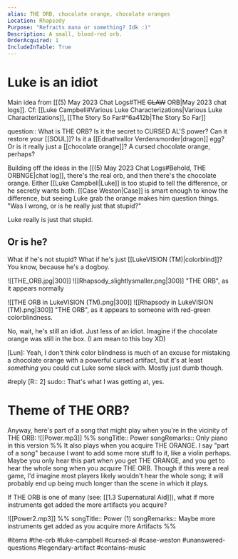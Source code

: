 ```yaml
---
alias: THE ORB, chocolate orange, chocolate oranges
Location: Rhapsody
Purpose: "Refracts mana or something? Idk :)"
Description: A small, blood-red orb.
OrderAcquired: 1
IncludeInTable: True
---
```

# Luke is an idiot
Main idea from [[(5) May 2023 Chat Logs#THE ~~CLAW~~ ORB|May 2023 chat logs]].
Cf: [[Luke Campbell#Various Luke Characterizations|Various Luke Characterizations]], [[The Story So Far#^6a412b|The Story So Far]]

question:: What is THE ORB? Is it the secret to CURSED AL'S power? Can it restore your [[SOUL]]? Is it a [[Ednathrallor Verdensmorder|dragon]] egg? Or is it really just a [[chocolate orange]]? A cursed chocolate orange, perhaps?

Building off the ideas in the [[(5) May 2023 Chat Logs#Behold, THE ORBNGE|chat log]], there's the real orb, and then there's the chocolate orange. Either [[Luke Campbell|Luke]] is too stupid to tell the difference, or he secretly wants both. [[Case Weston|Case]] is smart enough to know the difference, but seeing Luke grab the orange makes him question things. "Was I wrong, or is he really just that stupid?"

Luke really is just that stupid.

## Or is he?
What if he's not stupid? What if he's just [[LukeVISION (TM)|colorblind]]? You know, because he's a dogboy.

![[THE_ORB.jpg|300]] ![[Rhapsody_slightlysmaller.png|300]]
"THE ORB", as it appears normally

![[THE ORB in LukeVISION (TM).png|300]] ![[Rhapsody in LukeVISION (TM).png|300]]
"THE ORB", as it appears to someone with red-green colorblindness.

No, wait, he's still an idiot. Just less of an idiot. Imagine if the chocolate orange was still in the box. (I am mean to this boy XD)

[Lun]: Yeah, I don't think color blindness is much of an excuse for mistaking a chocolate orange with a powerful cursed artifact, but it's at least _something_ you could cut Luke some slack with. Mostly just dumb though.

#reply [R:: 2]
sudo:: That's what I was getting at, yes.

# Theme of THE ORB?
Anyway, here's part of a song that might play when you're in the vicinity of THE ORB:
![[Power.mp3]]
%%
songTitle:: Power
songRemarks:: Only piano in this version
%%
It also plays when you acquire THE ORANGE. I say "part of a song" because I want to add some more stuff to it, like a violin perhaps. Maybe you only hear this part when you get THE ORANGE, and you get to hear the whole song when you acquire THE ORB. Though if this were a real game, I'd imagine most players likely wouldn't hear the whole song; it will probably end up being much longer than the scene in which it plays.

If THE ORB is one of many (see: [[1.3 Supernatural Aid]]), what if more instruments get added the more artifacts you acquire?

![[Power2.mp3]]
%%
songTitle:: Power (1)
songRemarks:: Maybe more instruments get added as you acquire more Artifacts
%%

#items #the-orb #luke-campbell #cursed-al #case-weston #unanswered-questions #legendary-artifact #contains-music 